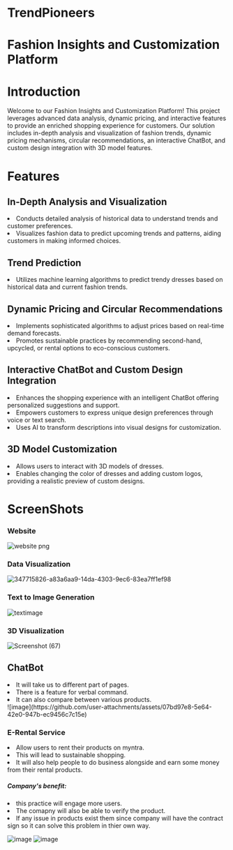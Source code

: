 <h1>TrendPioneers</h1>

<h1>Fashion Insights and Customization Platform</h1>


<h1>Introduction</h1>

Welcome to our Fashion Insights and Customization Platform! This project leverages advanced data analysis, dynamic pricing, and interactive features to provide an enriched shopping experience for customers.
Our solution includes in-depth analysis and visualization of fashion trends, dynamic pricing mechanisms, circular recommendations, an interactive ChatBot, and custom design integration with 3D model features.
        
<h1>Features</h1>
    
<h2>In-Depth Analysis and Visualization</h2>
    
<li>Conducts detailed analysis of historical data to understand trends and customer preferences.</li>
<li>Visualizes fashion data to predict upcoming trends and patterns, aiding customers in making informed choices.</li>
   
<h2>Trend Prediction</h2>

<li>Utilizes machine learning algorithms to predict trendy dresses based on historical data and current fashion trends.</li>
   
<h2>Dynamic Pricing and Circular Recommendations</h2>
   
<li>Implements sophisticated algorithms to adjust prices based on real-time demand forecasts.</li>
<li>Promotes sustainable practices by recommending second-hand, upcycled, or rental options to eco-conscious customers.</li>
   
<h2>Interactive ChatBot and Custom Design Integration</h2>
   
<li>Enhances the shopping experience with an intelligent ChatBot offering personalized suggestions and support.</li>
<li>Empowers customers to express unique design preferences through voice or text search.</li>
<li>Uses AI to transform descriptions into visual designs for customization.</li>
    
<h2>3D Model Customization</h2>

<li>Allows users to interact with 3D models of dresses.</li>
<li>Enables changing the color of dresses and adding custom logos, providing a realistic preview of custom designs.</li>

<h1>ScreenShots</h1>

<h3>Website</h3>



![website png](https://github.com/user-attachments/assets/d33c78bc-1c45-4e91-bbd3-222a696f4c85)



<h3>Data Visualization</h3>



![347715826-a83a6aa9-14da-4303-9ec6-83ea7ff1ef98](https://github.com/user-attachments/assets/9fb209b6-0701-48a3-8c1c-fda6f7edbf36)




<H3>Text to Image Generation</H3>



![textimage](https://github.com/user-attachments/assets/49f403be-768e-48fe-994c-f2cdb3d992b8)




<h3> 3D Visualization</h3>



![Screenshot (67)](https://github.com/user-attachments/assets/a58dbaf7-ce81-4d9c-986d-64a341505755)


<h2>ChatBot</h2>
<li>It will take us to different part of pages.</li>
<li>There is a feature for verbal command.</li>
<li>It can also compare between various products.</li>
![image](https://github.com/user-attachments/assets/07bd97e8-5e64-42e0-947b-ec9456c7c15e)



<h3>E-Rental Service</h3>
<li>Allow users to rent their products on myntra.</li>
<li>This will lead to sustainable shopping.</li>
<li>It will also help people to do business alongside and earn some money from their rental products.</li>

<h5>Company's benefit:</h5>
<li>this practice will engage more users.</li>
<li>The comapny will also be able to verify the product.</li>
<li>If any issue in products exist them since company will have the contract sign so it can solve this problem in thier own way.</li>

![image](https://github.com/user-attachments/assets/e29eb0eb-93cf-4673-a8ff-a2200bbfe9f5)
![image](https://github.com/user-attachments/assets/6d186f0a-117a-43e4-81f0-07d6fd1cd721)





   
